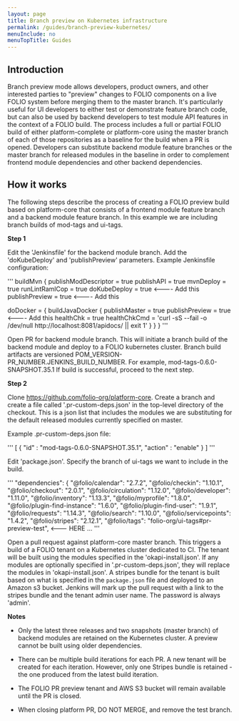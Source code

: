 ```yaml
---
layout: page
title: Branch preview on Kubernetes infrastructure
permalink: /guides/branch-preview-kubernetes/
menuInclude: no
menuTopTitle: Guides
---
```


## Introduction

Branch preview mode allows developers, product owners, and other interested parties to "preview"
changes to FOLIO components on a live FOLIO system before merging them to the master branch. It's particularly useful for UI developers to either test or demonstrate feature branch code, but can also be used by backend developers to test module API features in the context of a FOLIO build.  The process includes a full or partial FOLIO build of either platform-complete or platform-core using the master branch of each of those repositories as a baseline for the build when a PR is opened.  Developers can substitute backend module feature branches or the master branch for released modules in the baseline in order to complement frontend module dependencies and other backend dependencies.


## How it works

The following steps describe the process of creating a FOLIO preview build based on
platform-core that consists of a frontend module feature branch and a backend module feature
branch.  In this example we are including branch builds of mod-tags and ui-tags.

**Step 1**

Edit the 'Jenkinsfile' for the backend module branch.  Add the 'doKubeDeploy' and
'publishPreview' parameters.  Example Jenkinsfile configuration:

'''
buildMvn {
  publishModDescriptor = true
  publishAPI = true
  mvnDeploy = true
  runLintRamlCop = true
  doKubeDeploy = true     <---- Add this
  publishPreview = true   <---- Add this

  doDocker = {
    buildJavaDocker {
      publishMaster = true
      publishPreview = true  <---- Add this
      healthChk = true
      healthChkCmd = 'curl -sS --fail -o /dev/null  http://localhost:8081/apidocs/ || exit 1'
    }
  }
}
'''

Open PR for backend module branch.   This will initiate a branch build of the backend
module and deploy to a FOLIO kubernetes cluster.  Branch build artifacts are versioned
POM_VERSION-PR_NUMBER.JENKINS_BUILD_NUMBER.   For example,  mod-tags-0.6.0-SNAPSHOT.35.1
If build is successful, proceed to the next step.

**Step 2**

Clone https://github.com/folio-org/platform-core.  Create a branch and create a file
called '.pr-custom-deps.json' in the top-level directory of the checkout.  This is a json
list that includes the modules we are substituting for the default released modules currently
specified on master.

Example .pr-custom-deps.json file:

'''
[
  {
   "id" : "mod-tags-0.6.0-SNAPSHOT.35.1",
   "action" : "enable"
  }
]
'''

Edit 'package.json'.  Specify the branch of ui-tags we want to include in the build.

'''
"dependencies": {
    "@folio/calendar": "2.7.2",
    "@folio/checkin": "1.10.1",
    "@folio/checkout": "2.0.1",
    "@folio/circulation": "1.12.0",
    "@folio/developer": "1.11.0",
    "@folio/inventory": "1.13.3",
    "@folio/myprofile": "1.8.0",
    "@folio/plugin-find-instance": "1.6.0",
    "@folio/plugin-find-user": "1.9.1",
    "@folio/requests": "1.14.3",
    "@folio/search": "1.10.0",
    "@folio/servicepoints": "1.4.2",
    "@folio/stripes": "2.12.1",
    "@folio/tags": "folio-org/ui-tags#pr-preview-test", <--- HERE
    ...
'''


Open a pull request against platform-core master branch.  This triggers a build of a FOLIO tenant on a Kubernetes cluster dedicated to CI. The tenant will be built using the modules specified in the 'okapi-install.json'.  If any modules are optionally specified in '.pr-custom-deps.json', they will replace the modules in 'okapi-install.json'.  A stripes bundle for the tenant is built based on what is specified in the `package.json` file and deployed to an Amazon s3 bucket. Jenkins will mark up the pull request with a link to the stripes bundle and the tenant admin user name.  The password is always 'admin'.


**Notes**

* Only the latest three releases and two snapshots (master branch) of backend modules are
retained on the Kubernetes cluster.  A preview cannot be built using older dependencies.

* There can be multiple build iterations for each PR.  A new tenant will be created for each iteration.  However, only one Stripes bundle is retained - the one produced from the latest build iteration.

* The FOLIO PR preview tenant and AWS S3 bucket will remain available until the PR is closed.

* When closing platform PR, DO NOT MERGE, and remove the test branch.

